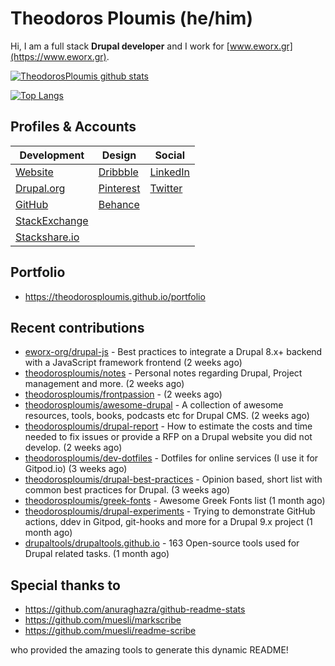 # Theodoros Ploumis (he/him)

Hi, I am a full stack **Drupal developer** and I work for [www.eworx.gr](https://www.eworx.gr).

[![TheodorosPloumis github stats](https://github-readme-stats.vercel.app/api?username=theodorosploumis&count_private=true&show_icons=true&&theme=radical)](https://github.com/theodorosploumis)

[![Top Langs](https://github-readme-stats.vercel.app/api/top-langs/?username=theodorosploumis&layout=compact&theme=radical)](https://github.com/theodorosploumis?tab=repositories)

## Profiles & Accounts

| **Development**                                                          | **Design**                                        | **Social**                                             |
|--------------------------------------------------------------------------|---------------------------------------------------|--------------------------------------------------------|
| [Website](http://www.theodorosploumis.com/en)                            | [Dribbble](https://dribbble.com/TheodorosPloumis) | [LinkedIn](http://gr.linkedin.com/in/theodorosploumis) |
| [Drupal.org](https://www.drupal.org/u/theodorosploumis)                  | [Pinterest](http://pinterest.com/theoploumis)     | [Twitter](https://twitter.com/theoploumis)             |
| [GitHub](https://github.com/theodorosploumis)                            | [Behance](http://be.net/TheodorosPloumis)         |                                                        |
| [StackExchange](http://stackexchange.com/users/1447199/theodorosploumis) |                                                   |                                                        |
| [Stackshare.io](https://stackshare.io/theodorosploumis/personal-stack)   |                                                   |                                                        |

## Portfolio

- https://theodorosploumis.github.io/portfolio

## Recent contributions


- [eworx-org/drupal-js](https://github.com/eworx-org/drupal-js) - Best practices to integrate a Drupal 8.x&#43; backend with a JavaScript framework frontend (2 weeks ago)
- [theodorosploumis/notes](https://github.com/theodorosploumis/notes) - Personal notes regarding Drupal, Project management and more. (2 weeks ago)
- [theodorosploumis/frontpassion](https://github.com/theodorosploumis/frontpassion) -  (2 weeks ago)
- [theodorosploumis/awesome-drupal](https://github.com/theodorosploumis/awesome-drupal) - A collection of awesome resources, tools, books, podcasts etc for Drupal CMS. (2 weeks ago)
- [theodorosploumis/drupal-report](https://github.com/theodorosploumis/drupal-report) - How to estimate the costs and time needed to fix issues or provide a RFP on a Drupal website you did not develop. (2 weeks ago)
- [theodorosploumis/dev-dotfiles](https://github.com/theodorosploumis/dev-dotfiles) - Dotfiles for online services (I use it for Gitpod.io) (3 weeks ago)
- [theodorosploumis/drupal-best-practices](https://github.com/theodorosploumis/drupal-best-practices) - Opinion based, short list with common best practices for Drupal. (3 weeks ago)
- [theodorosploumis/greek-fonts](https://github.com/theodorosploumis/greek-fonts) - Awesome Greek Fonts list (1 month ago)
- [theodorosploumis/drupal-experiments](https://github.com/theodorosploumis/drupal-experiments) - Trying to demonstrate GitHub actions, ddev in Gitpod, git-hooks and more for a Drupal 9.x project (1 month ago)
- [drupaltools/drupaltools.github.io](https://github.com/drupaltools/drupaltools.github.io) - 163 Open-source tools used for Drupal related tasks. (1 month ago)

## Special thanks to

- https://github.com/anuraghazra/github-readme-stats
- https://github.com/muesli/markscribe
- https://github.com/muesli/readme-scribe

who provided the amazing tools to generate this dynamic README!
